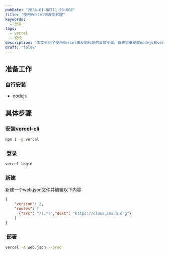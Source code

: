 ```yaml
---
pubDate: "2024-01-08T11:26:00Z"
title: "使用Vercel做反向代理"
keywords:
  - 分享
tags:
  - vercel
  - 说说
description: "本文介绍了使用Vercel做反向代理的具体步骤。首先需要安装nodejs和vercel-cli，然后登录vercel账号。接着新建一个web.json文件，并编辑其中的路由规则。最后使用vercel命令部署并启动反向代理服务。"
draft: "false"
---
```


## 准备工作

### 自行安装

- nodejs

## 具体步骤

### 安装vercel-cli

```bash
npm i -g vercel
```

###  登录

```bash
vercel login
```

### 新建

新建一个web.json文件并编辑以下内容

```json
{
    "version": 2,
    "routes": [
      {"src": "/(.*)","dest": "https://class.imsun.org"}
    ]
}
```

###  部署

```bash
vercel -A web.json --prod
```